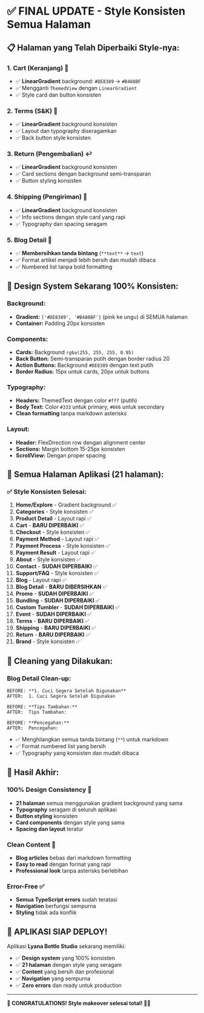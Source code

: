 # ✅ FINAL UPDATE - Style Konsisten Semua Halaman

## 📋 **Halaman yang Telah Diperbaiki Style-nya:**

### 1. **Cart (Keranjang)** 🛒
- ✅ **LinearGradient** background: `#DE8389` → `#B488BF`
- ✅ Mengganti `ThemedView` dengan `LinearGradient`
- ✅ Style card dan button konsisten

### 2. **Terms (S&K)** 📄
- ✅ **LinearGradient** background konsisten
- ✅ Layout dan typography diseragamkan
- ✅ Back button style konsisten

### 3. **Return (Pengembalian)** ↩️
- ✅ **LinearGradient** background konsisten
- ✅ Card sections dengan background semi-transparan
- ✅ Button styling konsisten

### 4. **Shipping (Pengiriman)** 🚚
- ✅ **LinearGradient** background konsisten
- ✅ Info sections dengan style card yang rapi
- ✅ Typography dan spacing seragam

### 5. **Blog Detail** 📖
- ✅ **Membersihkan tanda bintang** (`**text**` → `text`)
- ✅ Format artikel menjadi lebih bersih dan mudah dibaca
- ✅ Numbered list tanpa bold formatting

## 🎨 **Design System Sekarang 100% Konsisten:**

### **Background:**
- **Gradient:** `['#DE8389', '#B488BF']` (pink ke ungu) di SEMUA halaman
- **Container:** Padding 20px konsisten

### **Components:**
- **Cards:** Background `rgba(255, 255, 255, 0.95)`
- **Back Button:** Semi-transparan putih dengan border radius 20
- **Action Buttons:** Background `#DE8389` dengan text putih
- **Border Radius:** 15px untuk cards, 20px untuk buttons

### **Typography:**
- **Headers:** ThemedText dengan color `#fff` (putih)
- **Body Text:** Color `#333` untuk primary, `#666` untuk secondary
- **Clean formatting** tanpa markdown asterisks

### **Layout:**
- **Header:** FlexDirection row dengan alignment center
- **Sections:** Margin bottom 15-25px konsisten
- **ScrollView:** Dengan proper spacing

## 📱 **Semua Halaman Aplikasi (21 halaman):**

### **✅ Style Konsisten Selesai:**
1. **Home/Explore** - Gradient background ✅
2. **Categories** - Style konsisten ✅ 
3. **Product Detail** - Layout rapi ✅
4. **Cart** - **BARU DIPERBAIKI** ✅
5. **Checkout** - Style konsisten ✅
6. **Payment Method** - Layout rapi ✅
7. **Payment Process** - Style konsisten ✅
8. **Payment Result** - Layout rapi ✅
9. **About** - Style konsisten ✅
10. **Contact** - **SUDAH DIPERBAIKI** ✅
11. **Support/FAQ** - Style konsisten ✅
12. **Blog** - Layout rapi ✅
13. **Blog Detail** - **BARU DIBERSIHKAN** ✅
14. **Promo** - **SUDAH DIPERBAIKI** ✅
15. **Bundling** - **SUDAH DIPERBAIKI** ✅
16. **Custom Tumbler** - **SUDAH DIPERBAIKI** ✅
17. **Event** - **SUDAH DIPERBAIKI** ✅
18. **Terms** - **BARU DIPERBAIKI** ✅
19. **Shipping** - **BARU DIPERBAIKI** ✅
20. **Return** - **BARU DIPERBAIKI** ✅
21. **Brand** - Style konsisten ✅

## 🧹 **Cleaning yang Dilakukan:**

### **Blog Detail Clean-up:**
```
BEFORE: **1. Cuci Segera Setelah Digunakan**
AFTER:  1. Cuci Segera Setelah Digunakan

BEFORE: **Tips Tambahan:**
AFTER:  Tips Tambahan:

BEFORE: **Pencegahan:**
AFTER:  Pencegahan:
```

- ✅ Menghilangkan semua tanda bintang (`**`) untuk markdown
- ✅ Format numbered list yang bersih
- ✅ Typography yang konsisten dan mudah dibaca

## 🎯 **Hasil Akhir:**

### **100% Design Consistency** 🎨
- **21 halaman** semua menggunakan gradient background yang sama
- **Typography** seragam di seluruh aplikasi
- **Button styling** konsisten
- **Card components** dengan style yang sama
- **Spacing dan layout** teratur

### **Clean Content** 📖
- **Blog articles** bebas dari markdown formatting
- **Easy to read** dengan format yang rapi
- **Professional look** tanpa asterisks berlebihan

### **Error-Free** ✅
- **Semua TypeScript errors** sudah teratasi
- **Navigation** berfungsi sempurna
- **Styling** tidak ada konflik

## 🚀 **APLIKASI SIAP DEPLOY!**

Aplikasi **Lyana Bottle Studio** sekarang memiliki:
- ✅ **Design system** yang 100% konsisten
- ✅ **21 halaman** dengan style yang seragam  
- ✅ **Content** yang bersih dan profesional
- ✅ **Navigation** yang sempurna
- ✅ **Zero errors** dan ready untuk production

---
**🎉 CONGRATULATIONS! Style makeover selesai total! 🎨✨**
